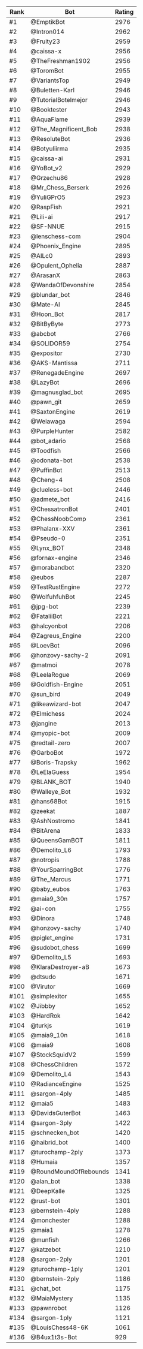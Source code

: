 Rank|Bot|Rating
---|---|---
#1|@EmptikBot|2976
#2|@Intron014|2962
#3|@Fruity23|2959
#4|@caissa-x|2956
#5|@TheFreshman1902|2956
#6|@ToromBot|2955
#7|@VariantsTop|2949
#8|@Buletten-Karl|2946
#9|@TutorialBotelmejor|2946
#10|@Booktester|2943
#11|@AquaFlame|2939
#12|@The_Magnificent_Bob|2938
#13|@ResoluteBot|2936
#14|@Botyuliirma|2935
#15|@caissa-ai|2931
#16|@YoBot_v2|2929
#17|@Grzechu86|2928
#18|@Mr_Chess_Berserk|2926
#19|@YuliGPrO5|2923
#20|@RaspFish|2921
#21|@Lili-ai|2917
#22|@SF-NNUE|2915
#23|@lenschess-com|2904
#24|@Phoenix_Engine|2895
#25|@AILc0|2893
#26|@Opulent_Ophelia|2887
#27|@ArasanX|2863
#28|@WandaOfDevonshire|2854
#29|@blundar_bot|2846
#30|@Mate-AI|2845
#31|@Hoon_Bot|2817
#32|@BitByByte|2773
#33|@abcbot|2766
#34|@SOLIDOR59|2754
#35|@expositor|2730
#36|@AKS-Mantissa|2711
#37|@RenegadeEngine|2697
#38|@LazyBot|2696
#39|@magnusglad_bot|2695
#40|@pawn_git|2659
#41|@SaxtonEngine|2619
#42|@Weiawaga|2594
#43|@PurpleHunter|2582
#44|@bot_adario|2568
#45|@Toodfish|2566
#46|@odonata-bot|2538
#47|@PuffinBot|2513
#48|@Cheng-4|2508
#49|@clueless-bot|2446
#50|@admete_bot|2416
#51|@ChessatronBot|2401
#52|@ChessNoobComp|2361
#53|@Phalanx-XXV|2361
#54|@Pseudo-0|2351
#55|@Lynx_BOT|2348
#56|@fornax-engine|2346
#57|@morabandbot|2320
#58|@eubos|2287
#59|@TestRustEngine|2272
#60|@WolfuhfuhBot|2245
#61|@jpg-bot|2239
#62|@FataliiBot|2221
#63|@halcyonbot|2206
#64|@Zagreus_Engine|2200
#65|@LoevBot|2096
#66|@honzovy-sachy-2|2091
#67|@matmoi|2078
#68|@LeelaRogue|2069
#69|@Goldfish-Engine|2051
#70|@sun_bird|2049
#71|@likeawizard-bot|2047
#72|@Elmichess|2024
#73|@jangine|2013
#74|@myopic-bot|2009
#75|@redtail-zero|2007
#76|@GarboBot|1972
#77|@Boris-Trapsky|1962
#78|@LeElaGuess|1954
#79|@BLANK_BOT|1940
#80|@Walleye_Bot|1932
#81|@hans68Bot|1915
#82|@zeekat|1887
#83|@AshNostromo|1841
#84|@BitArena|1833
#85|@QueensGamBOT|1811
#86|@Demolito_L6|1793
#87|@notropis|1788
#88|@YourSparringBot|1776
#89|@The_Marcus|1771
#90|@baby_eubos|1763
#91|@maia9_30n|1757
#92|@ai-con|1755
#93|@Dinora|1748
#94|@honzovy-sachy|1740
#95|@piglet_engine|1731
#96|@sudobot_chess|1699
#97|@Demolito_L5|1693
#98|@KlaraDestroyer-aB|1673
#99|@dtsudo|1671
#100|@Virutor|1669
#101|@simplexitor|1655
#102|@Jibbby|1652
#103|@HardRok|1642
#104|@turkjs|1619
#105|@maia9_10n|1618
#106|@maia9|1608
#107|@StockSquidV2|1599
#108|@ChessChildren|1572
#109|@Demolito_L4|1543
#110|@RadianceEngine|1525
#111|@sargon-4ply|1485
#112|@maia5|1483
#113|@DavidsGuterBot|1463
#114|@sargon-3ply|1422
#115|@schnecken_bot|1420
#116|@haibrid_bot|1400
#117|@turochamp-2ply|1373
#118|@Humaia|1357
#119|@RoundMoundOfRebounds|1341
#120|@alan_bot|1338
#121|@DeepKalle|1325
#122|@rust-bot|1301
#123|@bernstein-4ply|1288
#124|@monchester|1288
#125|@maia1|1278
#126|@munfish|1266
#127|@katzebot|1210
#128|@sargon-2ply|1201
#129|@turochamp-1ply|1201
#130|@bernstein-2ply|1186
#131|@chat_bot|1175
#132|@MaiaMystery|1135
#133|@pawnrobot|1126
#134|@sargon-1ply|1121
#135|@LouisChess48-6K|1061
#136|@B4ux1t3s-Bot|929
